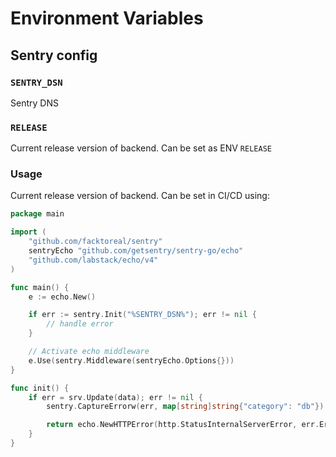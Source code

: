 # Environment Variables

## Sentry config

### `SENTRY_DSN`

Sentry DNS

### `RELEASE`

Current release version of backend. Can be set as ENV `RELEASE`

### Usage

Current release version of backend. Can be set in CI/CD using:

```go
package main

import (
	"github.com/facktoreal/sentry"
	sentryEcho "github.com/getsentry/sentry-go/echo"
	"github.com/labstack/echo/v4"
)

func main() {
	e := echo.New()

	if err := sentry.Init("%SENTRY_DSN%"); err != nil {
		// handle error
	}

	// Activate echo middleware
	e.Use(sentry.Middleware(sentryEcho.Options{}))
}

func init() {
	if err = srv.Update(data); err != nil {
		sentry.CaptureErrorw(err, map[string]string{"category": "db"})

		return echo.NewHTTPError(http.StatusInternalServerError, err.Error())
	}
}
```
